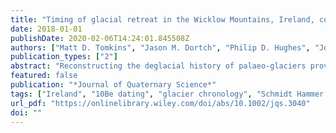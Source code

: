 ```yaml
---
title: "Timing of glacial retreat in the Wicklow Mountains, Ireland, conditioned by glacier size and topography"
date: 2018-01-01
publishDate: 2020-02-06T14:24:01.845508Z
authors: ["Matt D. Tomkins", "Jason M. Dortch", "Philip D. Hughes", "Jonny J. Huck", "Toby N. Tonkin", "Iestyn D. Barr"]
publication_types: ["2"]
abstract: "Reconstructing the deglacial history of palaeo-glaciers provides vital information on retreat processes, information which can inform predictions of the future behaviour of many of the world's glaciers. On this basis, this paper presents 170 Schmidt Hammer exposure ages from moraine boulders and glacially sculpted bedrock to reveal the post-Last Glacial Maximum (LGM) history of the Wicklow Mountains, Ireland. These data suggest that large ice masses survived for 4–7 ka after retreat of the Irish Sea Ice Stream and were sustained by summit ice fields until ∼16.6 ka. Post-LGM retreat was driven by climate and involved numerous short-term ice front oscillations (≤1 ka), with widespread moraine deposition during Heinrich Stadial 1. In contrast, marked asynchroneity in the timing of Younger Dryas deglaciation is closely linked to snow redistribution which demonstrates the sensitivity of small cirque glaciers (≤1 km2) to local topography. This result has important implications for palaeoclimate reconstructions as cirque glacier dynamics may be (at least partly) decoupled from climate. This is further complicated by post-depositional processes which can result in moraine ages (e.g. 10Be) which post-date retreat. Future palaeoclimate studies should prioritize cirques where snow-contributing areas are small and where post-depositional disturbance of moraines is limited."
featured: false
publication: "*Journal of Quaternary Science*"
tags: ["Ireland", "10Be dating", "glacier chronology", "Schmidt Hammer exposure dating (SHED)", "topographic controls", "Wicklow"]
url_pdf: "https://onlinelibrary.wiley.com/doi/abs/10.1002/jqs.3040"
doi: ""
---
```


